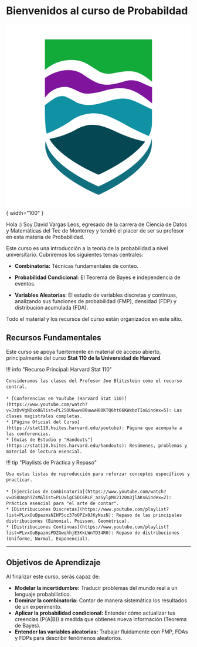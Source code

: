 # Bienvenidos al curso de Probabildad

![espacioMuestral](images\logo_aurora.png){ width="100" }

Hola :) Soy David Vargas Leos, egresado de la carrera de Ciencia de Datos y Matemáticas del Tec de Monterrey y tendré el placer de ser su profesor en esta materia de Probabilidad.

Este curso es una introducción a la teoría de la probabilidad a nivel universitario. Cubriremos los siguientes temas centrales:

- **Combinatoria:** Técnicas fundamentales de conteo.

- **Probabilidad Condicional**: El Teorema de Bayes e independencia de eventos.

- **Variables Aleatorias**: El estudio de variables discretas y continuas, analizando sus funciones de probabilidad (FMP), densidad (FDP) y distribución acumulada (FDA).

Todo el material y los recursos del curso están organizados en este sitio.

## Recursos Fundamentales

Este curso se apoya fuertemente en material de acceso abierto, principalmente del curso **Stat 110 de la Universidad de Harvard**.

!!! info "Recurso Principal: Harvard Stat 110"

    Consideramos las clases del Profesor Joe Blitzstein como el recurso central.

    * [Conferencias en YouTube (Harvard Stat 110)](https://www.youtube.com/watch?v=JzDvVgNDxo8&list=PL2SOU6wwxB0uwwH80KTQ6ht66KWxbzTIo&index=5): Las clases magistrales completas.
    * [Página Oficial del Curso](https://stat110.hsites.harvard.edu/youtube): Página que acompaña a las conferencias.
    * [Guías de Estudio y "Handouts"](https://stat110.hsites.harvard.edu/handouts): Resúmenes, problemas y material de lectura esencial.

!!! tip "Playlists de Práctica y Repaso"

    Usa estas listas de reproducción para reforzar conceptos específicos y practicar.

    * [Ejercicios de Combinatoria](https://www.youtube.com/watch?v=DS0UophTZsM&list=PLUxlgC5DC6RLF_azSylpMV2120m3jlAKs&index=2): Práctica esencial para "el arte de contar".
    * [Distribuciones Discretas](https://www.youtube.com/playlist?list=PLvxOuBpazmsNIHP5cz37oOPZx0JKyNszN): Repaso de las principales distribuciones (Binomial, Poisson, Geométrica).
    * [Distribuciones Continuas](https://www.youtube.com/playlist?list=PLvxOuBpazmsPDZGwqhhjE3KkLWnTD34R0): Repaso de distribuciones (Uniforme, Normal, Exponencial).

---

## Objetivos de Aprendizaje

Al finalizar este curso, serás capaz de:

* **Modelar la incertidumbre:** Traducir problemas del mundo real a un lenguaje probabilístico.
* **Dominar la combinatoria:** Contar de manera sistemática los resultados de un experimento.
* **Aplicar la probabilidad condicional:** Entender cómo actualizar tus creencias (P(A|B)) a medida que obtienes nueva información (Teorema de Bayes).
* **Entender las variables aleatorias:** Trabajar fluidamente con FMP, FDAs y FDPs para describir fenómenos aleatorios.